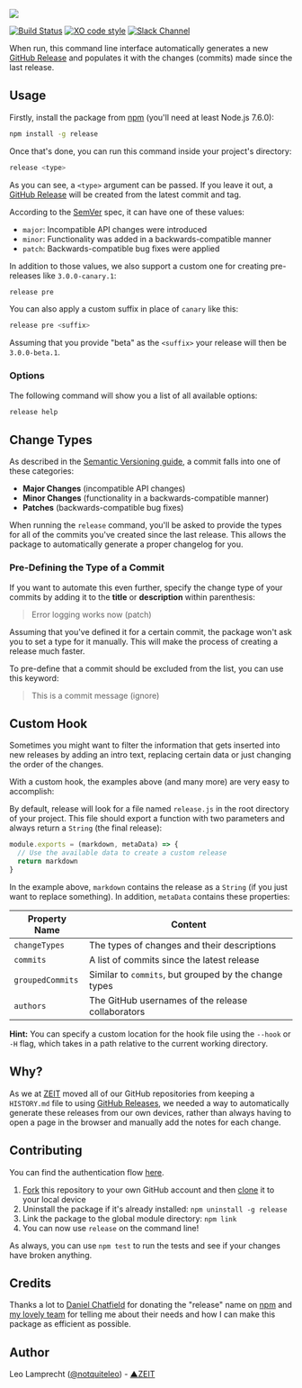 ![](https://raw.githubusercontent.com/zeit/art/e0348ab1848337de87ccbb713fa33345aa0ba153/release/repo-banner.png)

[![Build Status](https://travis-ci.org/zeit/release.svg?branch=master)](https://travis-ci.org/zeit/release)
[![XO code style](https://img.shields.io/badge/code_style-XO-5ed9c7.svg)](https://github.com/sindresorhus/xo)
[![Slack Channel](http://zeit-slackin.now.sh/badge.svg)](https://zeit.chat)

When run, this command line interface automatically generates a new [GitHub Release](https://help.github.com/articles/creating-releases/) and populates it with the changes (commits) made since the last release.

## Usage

Firstly, install the package from [npm](https://npmjs.com/release) (you'll need at least Node.js 7.6.0):

```bash
npm install -g release
```

Once that's done, you can run this command inside your project's directory:

```bash
release <type>
```

As you can see, a `<type>` argument can be passed. If you leave it out, a [GitHub Release](https://help.github.com/articles/creating-releases/) will be created from the latest commit and tag.

According to the [SemVer](https://semver.org) spec, it can have one of these values:

- `major`: Incompatible API changes were introduced
- `minor`: Functionality was added in a backwards-compatible manner
- `patch`: Backwards-compatible bug fixes were applied

In addition to those values, we also support a custom one for creating pre-releases like `3.0.0-canary.1`:

```bash
release pre
```

You can also apply a custom suffix in place of `canary` like this:

```bash
release pre <suffix>
```

Assuming that you provide "beta" as the `<suffix>` your release will then be `3.0.0-beta.1`.

### Options

The following command will show you a list of all available options:

```bash
release help
```

## Change Types

As described in the [Semantic Versioning guide](http://semver.org/#summary), a commit falls into one of these categories:

- **Major Changes** (incompatible API changes)
- **Minor Changes** (functionality in a backwards-compatible manner)
- **Patches** (backwards-compatible bug fixes)

When running the `release` command, you'll be asked to provide the types for all of the commits you've created since the last release. This allows the package to automatically generate a proper changelog for you.

### Pre-Defining the Type of a Commit

If you want to automate this even further, specify the change type of your commits by adding it to the **title** or **description** within parenthesis:

> Error logging works now (patch)

Assuming that you've defined it for a certain commit, the package won't ask you to set a type for it manually. This will make the process of creating a release much faster.

To pre-define that a commit should be excluded from the list, you can use this keyword:

> This is a commit message (ignore)

## Custom Hook

Sometimes you might want to filter the information that gets inserted into new releases by adding an intro text, replacing certain data or just changing the order of the changes.

With a custom hook, the examples above (and many more) are very easy to accomplish:

By default, release will look for a file named `release.js` in the root directory of your project. This file should export a function with two parameters and always return a `String` (the final release):

```js
module.exports = (markdown, metaData) => {
  // Use the available data to create a custom release
  return markdown
}
```

In the example above, `markdown` contains the release as a `String` (if you just want to replace something). In addition, `metaData` contains these properties:

| Property Name    | Content                                               |
|------------------|-------------------------------------------------------|
| `changeTypes`    | The types of changes and their descriptions           |
| `commits`        | A list of commits since the latest release            |
| `groupedCommits` | Similar to `commits`, but grouped by the change types |
| `authors`        | The GitHub usernames of the release collaborators     |

**Hint:** You can specify a custom location for the hook file using the `--hook` or `-H` flag, which takes in a path relative to the current working directory.

## Why?

As we at [ZEIT](https://github.com/zeit) moved all of our GitHub repositories from keeping a `HISTORY.md` file to using [GitHub Releases](https://help.github.com/articles/creating-releases/), we needed a way to automatically generate these releases from our own devices, rather than always having to open a page in the browser and manually add the notes for each change.

## Contributing

You can find the authentication flow [here](https://github.com/zeit/release-auth).

1. [Fork](https://help.github.com/articles/fork-a-repo/) this repository to your own GitHub account and then [clone](https://help.github.com/articles/cloning-a-repository/) it to your local device
2. Uninstall the package if it's already installed: `npm uninstall -g release`
3. Link the package to the global module directory: `npm link`
4. You can now use `release` on the command line!

As always, you can use `npm test` to run the tests and see if your changes have broken anything.

## Credits

Thanks a lot to [Daniel Chatfield](https://github.com/danielchatfield) for donating the "release" name on [npm](https://www.npmjs.com) and [my lovely team](https://zeit.co/about) for telling me about their needs and how I can make this package as efficient as possible.

## Author

Leo Lamprecht ([@notquiteleo](https://twitter.com/notquiteleo)) - [▲ZEIT](https://zeit.co)
